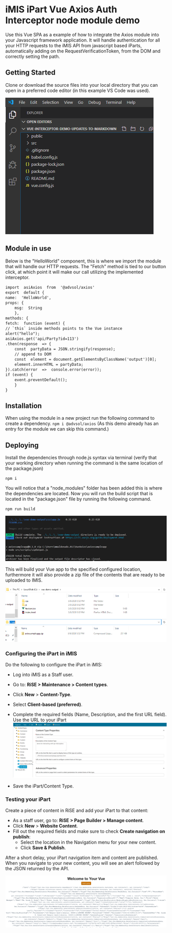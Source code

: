 # iMIS iPart Vue Axios Auth Interceptor node module demo

Use this Vue SPA as a example of how to integrate the Axios module into your Javascript framework application. It will handle authentication for all your HTTP requests to the iMIS API from javascript based iParts, automatically adding on the RequestVerificationToken, from the DOM and correctly setting the path.

## Getting Started

Clone or download the source files into your local directory that you can open in a preferred code editor (in this example VS Code was used).

![Root Folder Contents](https://raw.githubusercontent.com/Advsol/Vue-Interceptor-demo/master/images/Vue-Demo-ProjectRoot.png)

## Module in use

Below is the "HelloWorld" component, this is where we import the module that will handle our HTTP requests. 
The "Fetch" method is tied to our button click, at which point it will make our call utilizing the implemented interceptor. 

    import  asiAxios  from  '@advsol/axios'
    export  default {
    name:  'HelloWorld',
    props: {
	    msg:  String
	    },
    methods: {
    fetch:  function (event) {
	// `this` inside methods points to the Vue instance
	alert("hello");
	asiAxios.get('api/Party?id=113')
	.then(response  => {
		const  partyData = JSON.stringify(response);
		// append to DOM
		const  element = document.getElementsByClassName('output')[0];
		element.innerHTML = partyData;
	}).catch(error  =>  console.error(error));
	if (event) {
		event.preventDefault();
		}
	}


## Installation
When using the module in a new project run the following command to create a dependency.
`npm i @advsol/axios`
(As this demo already has an entry for the module we can skip this command.)
  

## Deploying 

Install the dependencies through node.js syntax via terminal (verify that your working directory when running the command is the same location of the package.json)

    npm i

You will notice that a "node_modules" folder has been added this is where the dependencies are located. 
Now you will run the build script that is located in the "package.json" file by running the following command.

    npm run build
![enter image description here](https://raw.githubusercontent.com/Advsol/Vue-Interceptor-demo/master/images/Vue-Demo-Projectbuild_Output.png)

This will build your Vue app to the specified configured location, furthermore it will also provide a zip file of the contents that are ready to be uploaded to IMIS.

![App build output content](https://raw.githubusercontent.com/Advsol/Vue-Interceptor-demo/master/images/Vue-Demo-Build_Output_Location.png)
![Zip file output cotent](https://raw.githubusercontent.com/Advsol/Vue-Interceptor-demo/master/images/Vue-Demo-Zip_Output_Location.png)
### Configuring the iPart in iMIS

Do the following to configure the iPart in iMIS:

-   Log into iMIS as a Staff user.
-   Go to: **RiSE > Maintenance > Content types**.
-   Click **New** > **Content-Type**.
-   Select **Client-based (preferred)**.
-   Complete the required fields (Name, Description, and the first URL field). Use the URL to your iPart 
![Content type definition](https://raw.githubusercontent.com/Advsol/Vue-Interceptor-demo/master/images/Vue-Demo-ContentType_Definition.png)


-   Save the iPart/Content Type.

### Testing your iPart

Create a piece of content in RiSE and add your iPart to that content:

-   As a staff user, go to: **RiSE > Page Builder > Manage content**.
-   Click **New** > **Website Content**.
-   Fill out the required fields and make sure to check **Create navigation on publish**:
    -   Select the location in the Navigation menu for your new content.
    -   Click **Save & Publish**.

After a short delay, your iPart navigation item and content are published. When you navigate to your new content, you will see an alert followed by the JSON returned by the API.

![API JSON response](https://raw.githubusercontent.com/Advsol/Vue-Interceptor-demo/master/images/Vue-Demo-Implementation_Results.png)
